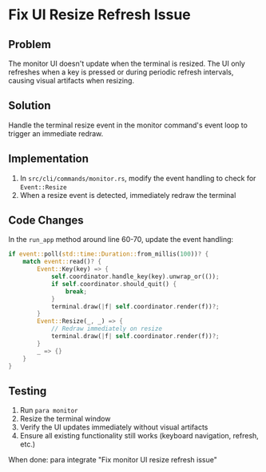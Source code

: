 # Fix UI Resize Refresh Issue

## Problem
The monitor UI doesn't update when the terminal is resized. The UI only refreshes when a key is pressed or during periodic refresh intervals, causing visual artifacts when resizing.

## Solution
Handle the terminal resize event in the monitor command's event loop to trigger an immediate redraw.

## Implementation
1. In `src/cli/commands/monitor.rs`, modify the event handling to check for `Event::Resize`
2. When a resize event is detected, immediately redraw the terminal

## Code Changes
In the `run_app` method around line 60-70, update the event handling:

```rust
if event::poll(std::time::Duration::from_millis(100))? {
    match event::read()? {
        Event::Key(key) => {
            self.coordinator.handle_key(key).unwrap_or(());
            if self.coordinator.should_quit() {
                break;
            }
            terminal.draw(|f| self.coordinator.render(f))?;
        }
        Event::Resize(_, _) => {
            // Redraw immediately on resize
            terminal.draw(|f| self.coordinator.render(f))?;
        }
        _ => {}
    }
}
```

## Testing
1. Run `para monitor`
2. Resize the terminal window
3. Verify the UI updates immediately without visual artifacts
4. Ensure all existing functionality still works (keyboard navigation, refresh, etc.)

When done: para integrate "Fix monitor UI resize refresh issue"